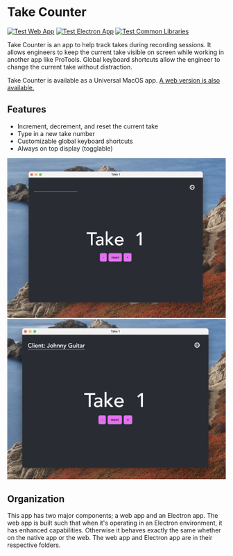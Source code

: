 # Take Counter 

[![Test Web App](https://github.com/kclapper/counter/actions/workflows/test-web-app.yml/badge.svg)](https://github.com/kclapper/counter/actions/workflows/test-web-app.yml)
[![Test Electron App](https://github.com/kclapper/counter/actions/workflows/test-electron-app.yml/badge.svg)](https://github.com/kclapper/counter/actions/workflows/test-electron-app.yml)
[![Test Common Libraries](https://github.com/kclapper/counter/actions/workflows/test-common.yml/badge.svg)](https://github.com/kclapper/counter/actions/workflows/test-common.yml)

Take Counter is an app to help track takes during recording sessions. It allows
engineers to keep the current take visible on screen while working in another
app like ProTools. Global keyboard shortcuts allow the engineer to change the
current take without distraction. 

Take Counter is available as a Universal MacOS app. 
[A web version is also available.](https://takecounter.kyleclapper.dev)

## Features

- Increment, decrement, and reset the current take
- Type in a new take number
- Customizable global keyboard shortcuts
- Always on top display (togglable)

![Screenshot of Take Counter](./desktop-screenshot.png)
![Screenshot of Take Counter with details added](./desktop-screenshot-with-details.png)

## Organization 
This app has two major components; a web app and an Electron app.
The web app is built such that when it's operating in an Electron 
environment, it has enhanced capabilities. Otherwise it behaves 
exactly the same whether on the native app or the web. The web app
and Electron app are in their respective folders.
